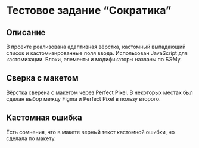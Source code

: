 # Тестовое задание “Сократика” #

## Описание ##
В проекте реализована адаптивная вёрстка, кастомный выпадающий список и кастомизированные поля ввода. Использован JavaScript для кастомизации. Блоки, элементы и модификаторы названы по БЭМу.

## Сверка с макетом ##
Вёрстка сверена с макетом через Perfect Pixel. В некоторых местах был сделан выбор между Figma и Perfect Pixel в пользу второго.

## Кастомная ошибка ##
Есть сомнения, что в макете верный текст кастомной ошибки, но сделала по макету.